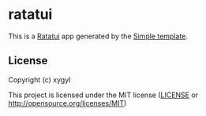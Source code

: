 # ratatui

This is a [Ratatui] app generated by the [Simple template].

[Ratatui]: https://ratatui.rs
[Simple Template]: https://github.com/ratatui/templates/tree/main/simple

## License

Copyright (c) xygyl

This project is licensed under the MIT license ([LICENSE] or <http://opensource.org/licenses/MIT>)

[LICENSE]: ./LICENSE
